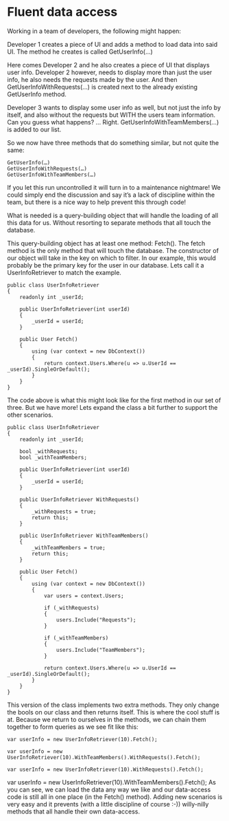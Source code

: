 # Fluent data access

Working in a team of developers, the following might happen:

Developer 1 creates a piece of UI and adds a method to load data into said UI. The method he creates is called GetUserInfo(…)

Here comes Developer 2 and he also creates a piece of UI that displays user info. Developer 2 however, needs to display more than just the user info, he also needs the requests made by the user. And then GetUserInfoWithRequests(…) is created next to the already existing GetUserInfo method.

Developer 3 wants to display some user info as well, but not just the info by itself, and also without the requests but WITH the users team information. Can you guess what happens? … Right. GetUserInfoWithTeamMembers(…) is added to our list.

So we now have three methods that do something similar, but not quite the same:

    GetUserInfo(…)
    GetUserInfoWithRequests(…)
    GetUserInfoWithTeamMembers(…)

If you let this run uncontrolled it will turn in to a maintenance nightmare! We could simply end the discussion and say it’s a lack of discipline within the team, but there is a nice way to help prevent this through code!

What is needed is a query-building object that will handle the loading of all this data for us. Without resorting to separate methods that all touch the database.

This query-building object has at least one method: Fetch(). The fetch method is the only method that will touch the database. The constructor of our object will take in the key on which to filter. In our example, this would probably be the primary key for the user in our database. Lets call it a UserInfoRetriever to match the example.

 
    public class UserInfoRetriever
    {
        readonly int _userId;

        public UserInfoRetriever(int userId)
        {
            _userId = userId;
        }

        public User Fetch()
        {
            using (var context = new DbContext())
            {
                return context.Users.Where(u => u.UserId == _userId).SingleOrDefault();
            }
        }
    }

The code above is what this might look like for the first method in our set of three. But we have more! Lets expand the class a bit further to support the other scenarios.

    public class UserInfoRetriever
    {
        readonly int _userId;

        bool _withRequests;
        bool _withTeamMembers;

        public UserInfoRetriever(int userId)
        {
            _userId = userId;
        }

        public UserInfoRetriever WithRequests()
        {
            _withRequests = true;
            return this;
        }

        public UserInfoRetriever WithTeamMembers()
        {
            _withTeamMembers = true;
            return this;
        }

        public User Fetch()
        {
            using (var context = new DbContext())
            {
                var users = context.Users;

                if (_withRequests)
                {
                    users.Include("Requests");
                }

                if (_withTeamMembers)
                {
                    users.Include("TeamMembers");
                }

                return context.Users.Where(u => u.UserId == _userId).SingleOrDefault();
            }
        }
    }

This version of the class implements two extra methods. They only change the bools on our class and then returns itself. This is where the cool stuff is at. Because we return to ourselves in the methods, we can chain them together to form queries as we see fit like this:

    var userInfo = new UserInfoRetriever(10).Fetch();

    var userInfo = new UserInfoRetriever(10).WithTeamMembers().WithRequests().Fetch();

    var userInfo = new UserInfoRetriever(10).WithRequests().Fetch();

var userInfo = new UserInfoRetriever(10).WithTeamMembers().Fetch();
As you can see, we can load the data any way we like and our data-access code is still all in one place (in the Fetch() method). Adding new scenarios is very easy and it prevents (with a little discipline of course :-)) willy-nilly methods that all handle their own data-access.